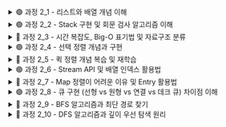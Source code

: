 <details>
<summary>🟢 과정 2_1 - 리스트와 배열 개념 이해</summary>

배열과 리스트의 차이점 및 배열 선언 방식, 동적/정적 메모리 구조 이해
</details>

<details>
<summary>🟢 과정 2_2 - Stack 구현 및 회문 검사 알고리즘 이해</summary>

직접 스택을 구현하고, manacher 알고리즘의 구조와 회문 판단 원리를 학습
</details>

<details>
<summary>🔴 과정 2_3 - 시간 복잡도, Big-O 표기법 및 자료구조 분류</summary>

Big-O 표기법으로 알고리즘 성능을 분석하고, 기본 자료구조의 속성 정리
</details>

<details>
<summary>🟢 과정 2_4 - 선택 정렬 개념과 구현</summary>

최솟값을 선택해 정렬하는 선택 정렬 알고리즘의 동작 방식과 구현 원리 학습
</details>

<details>
<summary>🔴 과정 2_5 - 퀵 정렬 개념 복습 및 재학습</summary>

피벗을 기준으로 정렬하는 퀵 정렬 알고리즘의 분할 과정과 시간 복잡도 복습
</details>

<details>
<summary>🟢 과정 2_6 - Stream API 및 배열 인덱스 활용법</summary>

자바의 `stream()`을 활용한 배열 처리 및 람다 기반 인덱스 접근법 학습
</details>

<details>
<summary>🔴 과정 2_7 - Map 정렬이 어려운 이유 및 Entry 활용법</summary>

Map은 순서가 없기 때문에 정렬이 불편하며, `Map.Entry`를 활용한 정렬 처리 학습
</details>

<details>
<summary>🟢 과정 2_8 - 큐 구현 (선형 vs 원형 vs 연결 vs 데크 큐) 차이점 이해</summary>

선형 큐의 한계, 원형 큐의 공간 재활용, 연결 큐의 동적 구조, 데크의 양방향 입출력 차이 비교
</details>

<details> 
<summary>🔴 과정 2_9 - BFS 알고리즘과 최단 경로 찾기</summary>
  
2차원 동굴 지형에서 출구까지의 최단 경로를 BFS로 구현하며, Queue 기반의 탐색 원리를 학습
</details> 

<details> 
<summary>🔴 과정 2_10 - DFS 알고리즘과 깊이 우선 탐색 원리</summary>
  
DFS를 통해 연결된 노드 탐색 및 그룹 분류, 재귀 기반의 깊이 우선 탐색 원리 이해
</details>
